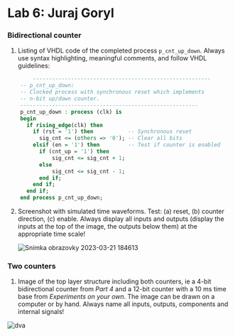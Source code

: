 # Lab 6: Juraj Goryl

### Bidirectional counter

1. Listing of VHDL code of the completed process `p_cnt_up_down`. Always use syntax highlighting, meaningful comments, and follow VHDL guidelines:

```vhdl
        --------------------------------------------------------
    -- p_cnt_up_down:
    -- Clocked process with synchronous reset which implements
    -- n-bit up/down counter.
    --------------------------------------------------------
    p_cnt_up_down : process (clk) is
    begin
      if rising_edge(clk) then
        if (rst = '1') then           -- Synchronous reset
          sig_cnt <= (others => '0'); -- Clear all bits
        elsif (en = '1') then         -- Test if counter is enabled
          if (cnt_up = '1') then
              sig_cnt <= sig_cnt + 1;
          else
              sig_cnt <= sig_cnt - 1;
          end if;        
        end if;
      end if;
    end process p_cnt_up_down;
```

2. Screenshot with simulated time waveforms. Test: (a) reset, (b) counter direction, (c) enable. Always display all inputs and outputs (display the inputs at the top of the image, the outputs below them) at the appropriate time scale!

   ![Snímka obrazovky 2023-03-21 184613](https://user-images.githubusercontent.com/124798537/226696980-8b76f448-7797-4622-9bde-21cb2fae6ae0.png)


### Two counters

1. Image of the top layer structure including both counters, ie a 4-bit bidirectional counter from *Part 4* and a 12-bit counter with a 10 ms time base from *Experiments on your own*. The image can be drawn on a computer or by hand. Always name all inputs, outputs, components and internal signals!

![dva](https://user-images.githubusercontent.com/124798537/226697309-7d59f7ff-be94-493c-b6f2-c88dbe1daabf.png)

  
